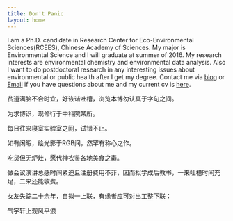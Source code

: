 ```yaml
---
title: Don't Panic
layout: home
---
```


I am a Ph.D. candidate in Research Center for Eco-Environmental Sciences(RCEES), Chinese Academy of Sciences. My major is Environmental Science and I will graduate at summer of 2016. My research interests are environmental chemistry and environmental data analysis. Also I want to do postdoctoral research in any interesting issues about environmental or public health after I get my degree. Contact me via [blog](http://yufree.cn/blog) or [Email](mailto:yufree@live.cn) if you have questions about me and my current cv is [here](https://www.dropbox.com/s/9qx4ty4bq0puatw/cv.pdf?dl=0). 

贫道满脑不合时宜，好诙谐吐槽，浏览本博勿认真于字句之间。

为求博识，现修行于中科院某所。

每日往来寝室实验室之间，试错不止。

如有闲暇，绘光影于RGB间，然罕有称心之作。

吃货但无炉灶，愿代神农鉴各地美食之毒。

做会议演讲总感时间紧迫且注册费用不菲，因而拟学成后教书，一来吐槽时间充足，二来还能收费。

女友失踪二十余年，自拟一上联，有缘者应可对出工整下联：

气宇轩上观风平浪

